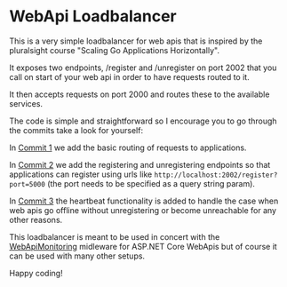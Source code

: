 # WebApi Loadbalancer
This is a very simple loadbalancer for web apis that is inspired by the pluralsight course "Scaling Go Applications Horizontally". 

It exposes two endpoints, /register and /unregister on port 2002 that you call on start of your web api in order to have requests routed to it. 

It then accepts requests on port 2000 and routes these to the available services. 

The code is simple and straightforward so I encourage you to go through the commits take a look for yourself:

In [Commit 1](https://github.com/smurariu/WebApiLoadbalancer/commit/888a383aaa463cbc5af5083a1b528907e12523df) we add the basic routing of requests to applications.

In [Commit 2](https://github.com/smurariu/WebApiLoadbalancer/commit/92baad9c64401e04c4fb47665deb04df06d89389) we add the registering and unregistering endpoints so that applications can register using urls like ```http://localhost:2002/register?port=5000``` (the port needs to be specified as a query string param).

In [Commit 3](https://github.com/smurariu/WebApiLoadbalancer/commit/20cc134c735752cc016c7a5585979e778f72d3f5) the heartbeat functionality is added to handle the case when web apis go offline without unregistering or become unreachable for any other reasons.

This loadbalancer is meant to be used in concert with the [WebApiMonitoring](https://github.com/smurariu/WebApiMonitoring) midleware for ASP.NET Core WebApis but of course it can be used with many other setups.

Happy coding!